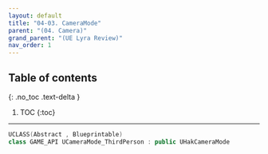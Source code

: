```yaml
---
layout: default
title: "04-03. CameraMode"
parent: "(04. Camera)"
grand_parent: "(UE Lyra Review)"
nav_order: 1
---
```


## Table of contents
{: .no_toc .text-delta }

1. TOC
{:toc}

---

```cpp
UCLASS(Abstract , Blueprintable)
class GAME_API UCameraMode_ThirdPerson : public UHakCameraMode
```